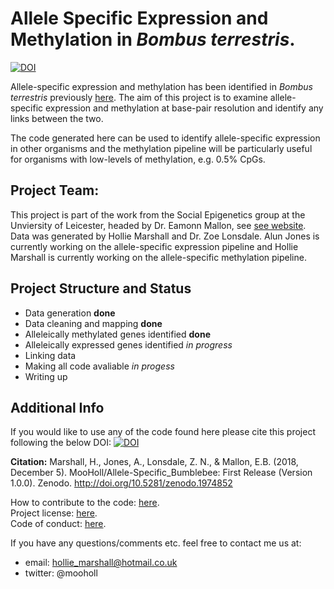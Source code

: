 # Allele Specific Expression and Methylation in *Bombus terrestris*.

[![DOI](https://zenodo.org/badge/DOI/10.5281/zenodo.1974852.svg)](https://doi.org/10.5281/zenodo.1974852)

Allele-specific expression and methylation has been identified in *Bombus terrestris* previously [here](https://doi.org/10.7717/peerj.3798). The aim of this project is to examine allele-specific expression and methylation at base-pair resolution and identify any links between the two. 

The code generated here can be used to identify allele-specific expression in other organisms and the methylation pipeline will be particularly useful for organisms with low-levels of methylation, e.g. 0.5% CpGs. 

## Project Team: 

This project is part of the work from the Social Epigenetics group at the Unviersity of Leicester, headed by Dr. Eamonn Mallon, see [see website](https://www2.le.ac.uk/projects/selab). Data was generated by Hollie Marshall and Dr. Zoe Lonsdale. Alun Jones is currently working on the allele-specific expression pipeline and Hollie Marshall is currently working on the allele-specific methylation pipeline. 

## Project Structure and Status
- Data generation **done**
- Data cleaning and mapping **done**
- Alleleically methylated genes identified **done**
- Alleleically expressed genes identified *in progress*
- Linking data 
- Making all code avaliable *in progess*
- Writing up

## Additional Info

If you would like to use any of the code found here please cite this project following the below DOI:
[![DOI](https://zenodo.org/badge/DOI/10.5281/zenodo.1974852.svg)](https://doi.org/10.5281/zenodo.1974852)

**Citation:** Marshall, H., Jones, A., Lonsdale, Z. N., & Mallon, E.B. (2018, December 5). MooHoll/Allele-Specific_Bumblebee: First Release (Version 1.0.0). Zenodo. http://doi.org/10.5281/zenodo.1974852

How to contribute to the code: [here](Allele-Specific_Bumblebee/CONTRIBUTING.md).<br/>
Project license: [here](Allele-Specific_Bumblebee/LICENSE).<br/>
Code of conduct: [here](Allele-Specific_Bumblebee/CODE_OF_CONDUCT.md).

If you have any questions/comments etc. feel free to contact me us at:
- email: hollie_marshall@hotmail.co.uk
- twitter: @mooholl


